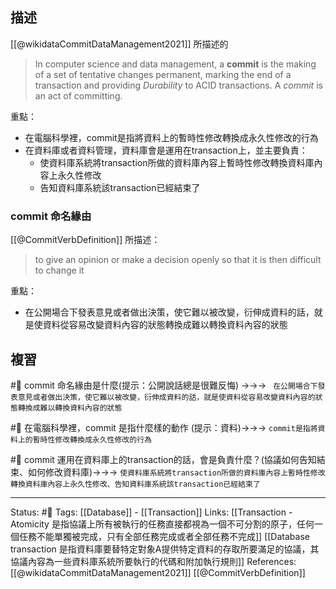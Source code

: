

## 描述
[[@wikidataCommitDataManagement2021]] 所描述的
> In computer science and data management, a **commit** is the making of a set of tentative changes permanent, marking the end of a transaction and providing _Durability_ to ACID transactions. A _commit_ is an act of committing.

重點：
- 在電腦科學裡，commit是指將資料上的暫時性修改轉換成永久性修改的行為
- 在資料庫或者資料管理，資料庫會是運用在transaction上，並主要負責：
	- 使資料庫系統將transaction所做的資料庫內容上暫時性修改轉換資料庫內容上永久性修改
	- 告知資料庫系統該transaction已經結束了

### commit 命名緣由
[[@CommitVerbDefinition]] 所描述：
> to give an opinion or make a decision openly so that it is then difficult to change it

重點：
- 在公開場合下發表意見或者做出決策，使它難以被改變，衍伸成資料的話，就是使資料從容易改變資料內容的狀態轉換成難以轉換資料內容的狀態


## 複習
#🧠 commit 命名緣由是什麼(提示：公開說話總是很難反悔) ->->-> ` 在公開場合下發表意見或者做出決策，使它難以被改變，衍伸成資料的話，就是使資料從容易改變資料內容的狀態轉換成難以轉換資料內容的狀態`
<!--SR:!2022-08-07,27,250-->

#🧠 在電腦科學裡，commit 是指什麼樣的動作 (提示：資料)->->-> `commit是指將資料上的暫時性修改轉換成永久性修改的行為`
<!--SR:!2022-08-03,24,250-->

#🧠 commit 運用在資料庫上的transaction的話，會是負責什麼？(協議如何告知結束、如何修改資料庫)->->-> `使資料庫系統將transaction所做的資料庫內容上暫時性修改轉換資料庫內容上永久性修改、告知資料庫系統該transaction已經結束了`
<!--SR:!2022-08-06,26,250-->

---
Status: #🌱 
Tags:
[[Database]] - [[Transaction]]
Links:
[[Transaction - Atomicity 是指協議上所有被執行的任務直接都視為一個不可分割的原子，任何一個任務不能單獨被完成，只有全部任務完成或者全部任務不完成]]
[[Database transaction 是指資料庫要替特定對象A提供特定資料的存取所要滿足的協議，其協議內容為一些資料庫系統所要執行的代碼和附加執行規則]]
References:
[[@wikidataCommitDataManagement2021]]
[[@CommitVerbDefinition]]
